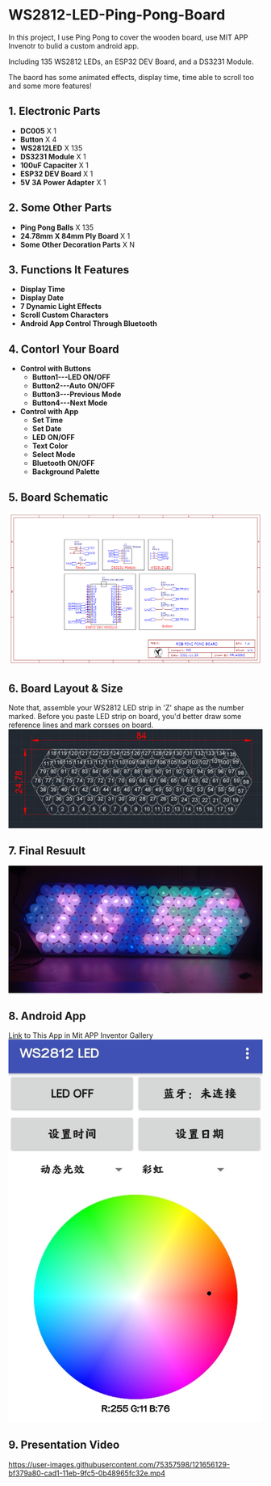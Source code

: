 # WS2812-LED-Ping-Pong-Board

In this project, I use Ping Pong to cover the wooden board, use MIT APP Invenotr to bulid a custom android app.

Including 135 WS2812 LEDs, an ESP32 DEV Board, and a DS3231 Module.

The baord has some animated effects, display time, time able to scroll too and some more features!

## 1. Electronic Parts
- **DC005** X 1
- **Button** X 4
- **WS2812LED** X 135
- **DS3231 Module** X 1
- **100uF Capaciter** X 1
- **ESP32 DEV Board** X 1
- **5V 3A Power Adapter** X 1

## 2. Some Other Parts
- **Ping Pong Balls** X 135
- **24.78mm X 84mm Ply Board** X 1
- **Some Other Decoration Parts** X N

## 3. Functions It Features
- **Display Time**
- **Display Date**
- **7 Dynamic Light Effects**
- **Scroll Custom Characters**
- **Android App Control Through Bluetooth**

## 4. Contorl Your Board
- **Control with Buttons**
  - **Button1---LED ON/OFF**
  - **Button2---Auto ON/OFF**
  - **Button3---Previous Mode**
  - **Button4---Next Mode**
- **Control with App**
  - **Set Time**
  - **Set Date**
  - **LED ON/OFF**
  - **Text Color**
  - **Select Mode**
  - **Bluetooth ON/OFF**
  - **Background Palette**

## 5. Board Schematic
![Schematic](https://github.com/MR-Addict/WS2812-LED-Ping-Pong-Board/blob/main/Images/Schematic.png)

## 6. Board Layout & Size
Note that, assemble your WS2812 LED strip in 'Z' shape as the number marked.
Before you paste LED strip on board, you'd better draw some reference lines and mark corsses on board.
![Board Layout and Size](https://github.com/MR-Addict/WS2812-LED-Ping-Pong-Board/blob/main/Images/Image05.jpg)

## 7. Final Resuult
![Finall result](https://github.com/MR-Addict/WS2812-LED-Ping-Pong-Board/blob/main/Images/Image02.jpg)

## 8. Android App
[Link](https://gallery.appinventor.mit.edu/?galleryid=3229b75a-cf51-46cc-966c-aea168e45c9e) to This App in Mit APP Inventor Gallery
![Android App](https://github.com/MR-Addict/WS2812-LED-Ping-Pong-Board/blob/main/Images/Image01.jpg)

## 9. Presentation Video

https://user-images.githubusercontent.com/75357598/121656129-bf379a80-cad1-11eb-9fc5-0b48965fc32e.mp4
